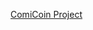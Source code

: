 
[ComiCoin Project](https://docs.google.com/spreadsheets/d/1KD4m2qGd77Y8A33NOeAglIVOzmcrnFSt_cQc0ftMloM/edit?usp=sharing)

